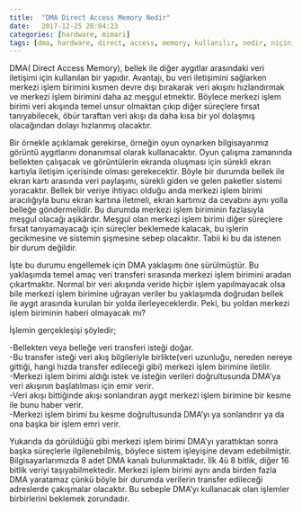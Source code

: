 ```yaml
---
title:  "DMA Direct Access Memory Nedir"
date:   2017-12-25 20:04:23
categories: [hardware, mimari]
tags: [dma, hardware, direct, access, memory, kullanılır, nedir, niçin, Mehmet Cem Yücel, Mehmet, Cem, Yucel, Yücel]
---
```


DMA( Direct Access Memory), bellek ile diğer aygıtlar arasındaki veri iletişimi için kullanılan bir yapıdır. Avantajı, bu veri iletişimini sağlarken merkezi işlem birimini kısmen devre dışı bırakarak veri akışını hızlandırmak ve merkezi işlem birimini daha az meşgul etmektir. Böylece merkezi işlem birimi veri akışında temel unsur olmaktan çıkıp diğer süreçlere fırsat tanıyabilecek, öbür taraftan veri akışı da daha kısa bir yol dolaşmış olacağından dolayı hızlanmış olacaktır.  
  
Bir örnekle açıklamak gerekirse, örneğin oyun oynarken bilgisayarımız görüntü aygıtlarını donanımsal olarak kullanacaktır. Oyun çalışma zamanında bellekten çalışacak ve görüntülerin ekranda oluşması için sürekli ekran kartıyla iletişim içerisinde olması gerekecektir. Böyle bir durumda bellek ile ekran kartı arasında veri paylaşımı, sürekli giden ve gelen paketler sistemi yoracaktır. Bellek bir veriye ihtiyacı olduğu anda merkezi işlem birimi aracılığıyla bunu ekran kartına iletmeli, ekran kartımız da cevabını aynı yolla belleğe göndermelidir. Bu durumda merkezi işlem biriminin fazlasıyla meşgul olacağı aşikârdır. Meşgul olan merkezi işlem birimi diğer süreçlere fırsat tanıyamayacağı için süreçler beklemede kalacak, bu işlerin gecikmesine ve sistemin şişmesine sebep olacaktır. Tabii ki bu da istenen bir durum değildir.  
  
İşte bu durumu engellemek için DMA yaklaşımı öne sürülmüştür. Bu yaklaşımda temel amaç veri transferi sırasında merkezi işlem birimini aradan çıkartmaktır. Normal bir veri akışında veride hiçbir işlem yapılmayacak olsa bile merkezi işlem birimine uğrayan veriler bu yaklaşımda doğrudan bellek ile aygıt arasında kurulan bir yolda ilerleyeceklerdir. Peki, bu yoldan merkezi işlem biriminin haberi olmayacak mı?  
  
İşlemin gerçekleşişi şöyledir;  
  
-Bellekten veya belleğe veri transferi isteği doğar.  
-Bu transfer isteği veri akış bilgileriyle birlikte(veri uzunluğu, nereden nereye gittiği, hangi hızda transfer edileceği gibi) merkezi işlem birimine iletilir.  
-Merkezi işlem birimi aldığı istek ve isteğin verileri doğrultusunda DMA’ya veri akışının başlatılması için emir verir.  
-Veri akışı bittiğinde akışı sonlandıran aygıt merkezi işlem birimine bir kesme ile bunu haber verir.  
-Merkezi işlem birimi bu kesme doğrultusunda DMA’yı ya sonlandırır ya da ona başka bir işlem emri verir.  
  
Yukarıda da görüldüğü gibi merkezi işlem birimi DMA’yı yarattıktan sonra başka süreçlerle ilgilenebilmiş, böylece sistem işleyişine devam edebilmiştir. Bilgisayarlarımızda 8 adet DMA kanalı bulunmaktadır. İlk 4ü 8 bitlik, diğer 16 bitlik veriyi taşıyabilmektedir. Merkezi işlem birimi aynı anda birden fazla DMA yaratamaz çünkü böyle bir durumda verilerin transfer edileceği adreslerde çakışmalar olacaktır. Bu sebeple DMA’yı kullanacak olan işlemler birbirlerini beklemek zorundadır.
